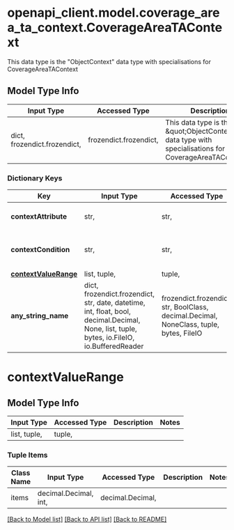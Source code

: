 # openapi_client.model.coverage_area_ta_context.CoverageAreaTAContext

This data type is the \"ObjectContext\" data type with specialisations for CoverageAreaTAContext       

## Model Type Info
Input Type | Accessed Type | Description | Notes
------------ | ------------- | ------------- | -------------
dict, frozendict.frozendict,  | frozendict.frozendict,  | This data type is the \&quot;ObjectContext\&quot; data type with specialisations for CoverageAreaTAContext        | 

### Dictionary Keys
Key | Input Type | Accessed Type | Description | Notes
------------ | ------------- | ------------- | ------------- | -------------
**contextAttribute** | str,  | str,  |  | [optional] must be one of ["coverageAreaTA", ] 
**contextCondition** | str,  | str,  |  | [optional] must be one of ["IS_WITHIN_RANGE", ] 
**[contextValueRange](#contextValueRange)** | list, tuple,  | tuple,  |  | [optional] 
**any_string_name** | dict, frozendict.frozendict, str, date, datetime, int, float, bool, decimal.Decimal, None, list, tuple, bytes, io.FileIO, io.BufferedReader | frozendict.frozendict, str, BoolClass, decimal.Decimal, NoneClass, tuple, bytes, FileIO | any string name can be used but the value must be the correct type | [optional]

# contextValueRange

## Model Type Info
Input Type | Accessed Type | Description | Notes
------------ | ------------- | ------------- | -------------
list, tuple,  | tuple,  |  | 

### Tuple Items
Class Name | Input Type | Accessed Type | Description | Notes
------------- | ------------- | ------------- | ------------- | -------------
items | decimal.Decimal, int,  | decimal.Decimal,  |  | 

[[Back to Model list]](../../README.md#documentation-for-models) [[Back to API list]](../../README.md#documentation-for-api-endpoints) [[Back to README]](../../README.md)

